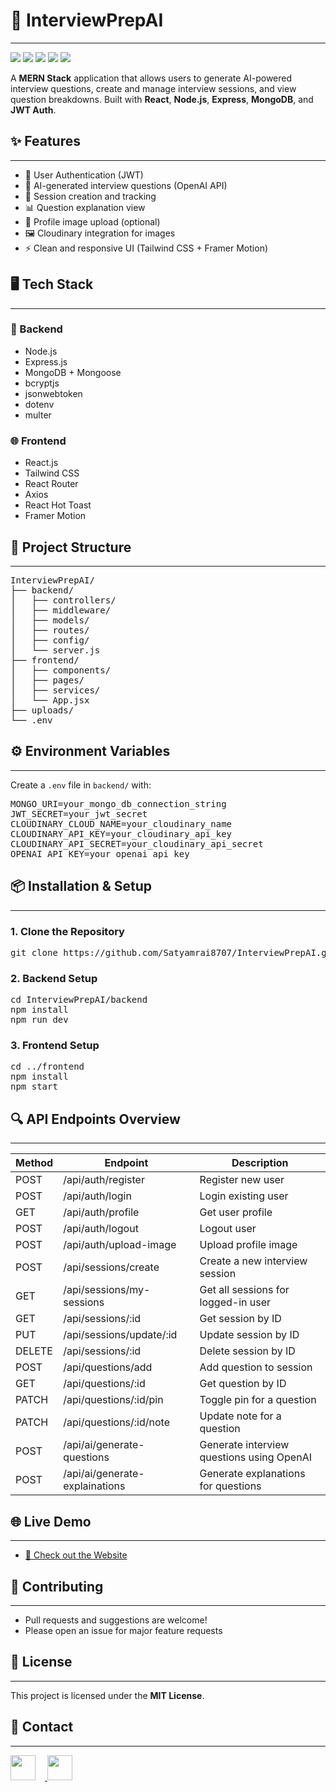 <h1>💼 InterviewPrepAI</h1>
<hr>
<p>
  <img src="https://img.shields.io/badge/build-passing-brightgreen" />
  <img src="https://img.shields.io/github/license/Satyamrai8707/InterviewPrepAI" />
  <img src="https://img.shields.io/badge/MERN-Full%20Stack-blueviolet" />
  <img src="https://img.shields.io/badge/OpenAI-API-blue" />
  <img src="https://img.shields.io/badge/Tailwind-CSS-blue" />
</p>

<p>
  A <strong>MERN Stack</strong> application that allows users to generate AI-powered interview questions,
  create and manage interview sessions, and view question breakdowns. Built with 
  <strong>React</strong>, <strong>Node.js</strong>, <strong>Express</strong>, <strong>MongoDB</strong>, 
  and <strong>JWT Auth</strong>.
</p>

<h2>✨ Features</h2>
<hr>
<ul>
  <li>🔐 User Authentication (JWT)</li>
  <li>🧠 AI-generated interview questions (OpenAI API)</li>
  <li>📄 Session creation and tracking</li>
  <li>📊 Question explanation view</li>
  <li>📁 Profile image upload (optional)</li>
  <li>🖼️ Cloudinary integration for images</li>
  <li>⚡ Clean and responsive UI (Tailwind CSS + Framer Motion)</li>
</ul>

<h2>🖥️ Tech Stack</h2>
<hr>
<h3>🔧 Backend</h3>
<ul>
  <li>Node.js</li>
  <li>Express.js</li>
  <li>MongoDB + Mongoose</li>
  <li>bcryptjs</li>
  <li>jsonwebtoken</li>
  <li>dotenv</li>
  <li>multer</li>
</ul>

<h3>🌐 Frontend</h3>
<ul>
  <li>React.js</li>
  <li>Tailwind CSS</li>
  <li>React Router</li>
  <li>Axios</li>
  <li>React Hot Toast</li>
  <li>Framer Motion</li>
</ul>

<h2>📁 Project Structure</h2>
<hr>
<pre>
InterviewPrepAI/
├── backend/
│   ├── controllers/
│   ├── middleware/
│   ├── models/
│   ├── routes/
│   ├── config/
│   └── server.js
├── frontend/
│   ├── components/
│   ├── pages/
│   ├── services/
│   └── App.jsx
├── uploads/
└── .env
</pre>

<h2>⚙️ Environment Variables</h2>
<hr>
<p>Create a <code>.env</code> file in <code>backend/</code> with:</p>
<pre>
MONGO_URI=your_mongo_db_connection_string
JWT_SECRET=your_jwt_secret
CLOUDINARY_CLOUD_NAME=your_cloudinary_name
CLOUDINARY_API_KEY=your_cloudinary_api_key
CLOUDINARY_API_SECRET=your_cloudinary_api_secret
OPENAI_API_KEY=your_openai_api_key
</pre>

<h2>📦 Installation & Setup</h2>
<hr>
<h3>1. Clone the Repository</h3>
<pre>git clone https://github.com/Satyamrai8707/InterviewPrepAI.git</pre>

<h3>2. Backend Setup</h3>
<pre>
cd InterviewPrepAI/backend
npm install
npm run dev
</pre>

<h3>3. Frontend Setup</h3>
<pre>
cd ../frontend
npm install
npm start
</pre>

<h2>🔍 API Endpoints Overview</h2>
<hr>
<table>
  <thead>
    <tr><th>Method</th><th>Endpoint</th><th>Description</th></tr>
  </thead>
<tbody>
  <!-- 🔐 Auth Routes -->
  <tr><td>POST</td><td>/api/auth/register</td><td>Register new user</td></tr>
  <tr><td>POST</td><td>/api/auth/login</td><td>Login existing user</td></tr>
  <tr><td>GET</td><td>/api/auth/profile</td><td>Get user profile</td></tr>
  <tr><td>POST</td><td>/api/auth/logout</td><td>Logout user</td></tr>
  <tr><td>POST</td><td>/api/auth/upload-image</td><td>Upload profile image</td></tr>

  <!-- 📝 Sessions -->
  <tr><td>POST</td><td>/api/sessions/create</td><td>Create a new interview session</td></tr>
  <tr><td>GET</td><td>/api/sessions/my-sessions</td><td>Get all sessions for logged-in user</td></tr>
  <tr><td>GET</td><td>/api/sessions/:id</td><td>Get session by ID</td></tr>
  <tr><td>PUT</td><td>/api/sessions/update/:id</td><td>Update session by ID</td></tr>
  <tr><td>DELETE</td><td>/api/sessions/:id</td><td>Delete session by ID</td></tr>

  <!-- 📄 Questions -->
  <tr><td>POST</td><td>/api/questions/add</td><td>Add question to session</td></tr>
  <tr><td>GET</td><td>/api/questions/:id</td><td>Get question by ID</td></tr>
  <tr><td>PATCH</td><td>/api/questions/:id/pin</td><td>Toggle pin for a question</td></tr>
  <tr><td>PATCH</td><td>/api/questions/:id/note</td><td>Update note for a question</td></tr>

  <!-- 🤖 AI -->
  <tr><td>POST</td><td>/api/ai/generate-questions</td><td>Generate interview questions using OpenAI</td></tr>
  <tr><td>POST</td><td>/api/ai/generate-explainations</td><td>Generate explanations for questions</td></tr>
</tbody>

</table>

<h2>🌐 Live Demo</h2>
<hr>
<ul>
  <li><a href="https://interview-prep-ai-frontend-exp2.onrender.com/" target="_blank">🚀 Check out the Website</a></li>
</ul>


<h2>🙌 Contributing</h2>
<hr>
<ul>
  <li>Pull requests and suggestions are welcome!</li>
  <li>Please open an issue for major feature requests</li>
</ul>

<h2>📄 License</h2>
<hr>
<p>This project is licensed under the <strong>MIT License</strong>.</p>

<h2>🔗 Contact</h2>
<hr>
<p>
  <a href="https://www.linkedin.com/in/satyamrai8707/" target="_blank">
    <img src="https://cdn.jsdelivr.net/gh/devicons/devicon/icons/linkedin/linkedin-original.svg" style="width: 40px; margin-right: 15px;" />
  </a>
  <a href="https://github.com/Satyamrai8707/" target="_blank">
    <img src="https://cdn.jsdelivr.net/gh/devicons/devicon/icons/github/github-original.svg" style="width: 40px;" />
  </a>
</p>
